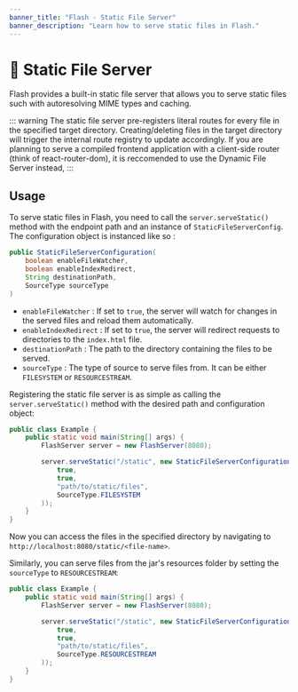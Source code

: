 ```yaml
---
banner_title: "Flash - Static File Server"
banner_description: "Learn how to serve static files in Flash."
---
```


# 📁 Static File Server

Flash provides a built-in static file server that allows you to serve static files such with autoresolving MIME types and caching.

::: warning
The static file server pre-registers literal routes for every file in the specified target directory.
Creating/deleting files in the target directory will trigger the internal route registry to update accordingly.
If you are planning to serve a compiled frontend application with a client-side router (think of react-router-dom),
it is reccomended to use the Dynamic File Server instead, 
:::

## Usage

To serve static files in Flash, you need to call the `server.serveStatic()` method with the endpoint path and an instance of `StaticFileServerConfig`.
The configuration object is instanced like so :

```java
public StaticFileServerConfiguration(
    boolean enableFileWatcher,
    boolean enableIndexRedirect,
    String destinationPath,
    SourceType sourceType
)
```

- `enableFileWatcher` : If set to `true`, the server will watch for changes in the served files and reload them automatically.
- `enableIndexRedirect` : If set to `true`, the server will redirect requests to directories to the `index.html` file.
- `destinationPath` : The path to the directory containing the files to be served.
- `sourceType` : The type of source to serve files from. It can be either `FILESYSTEM` or `RESOURCESTREAM`.

Registering the static file server is as simple as calling the `server.serveStatic()` method with the desired path and configuration object:

```java
public class Example {
    public static void main(String[] args) {
        FlashServer server = new FlashServer(8080);

        server.serveStatic("/static", new StaticFileServerConfiguration(
            true,
            true,
            "path/to/static/files",
            SourceType.FILESYSTEM
        ));
    }
}
```

Now you can access the files in the specified directory by navigating to `http://localhost:8080/static/<file-name>`.

Similarly, you can serve files from the jar's resources folder by setting the `sourceType` to `RESOURCESTREAM`:

```java
public class Example {
    public static void main(String[] args) {
        FlashServer server = new FlashServer(8080);

        server.serveStatic("/static", new StaticFileServerConfiguration(
            true,
            true,
            "path/to/static/files",
            SourceType.RESOURCESTREAM
        ));
    }
}
```